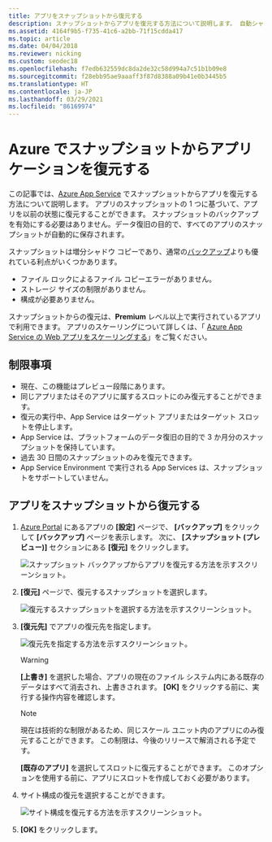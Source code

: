 ```yaml
---
title: アプリをスナップショットから復元する
description: スナップショットからアプリを復元する方法について説明します。 自動シャドウ コピーを使用して、Premium レベルの予期しないデータ損失から回復します。
ms.assetid: 4164f9b5-f735-41c6-a2bb-71f15cdda417
ms.topic: article
ms.date: 04/04/2018
ms.reviewer: nicking
ms.custom: seodec18
ms.openlocfilehash: f7edb632559dc8da2de32c58d994a7c51b1b09e8
ms.sourcegitcommit: f28ebb95ae9aaaff3f87d8388a09b41e0b3445b5
ms.translationtype: HT
ms.contentlocale: ja-JP
ms.lasthandoff: 03/29/2021
ms.locfileid: "86169974"
---
```

# <a name="restore-an-app-in-azure-from-a-snapshot"></a>Azure でスナップショットからアプリケーションを復元する
この記事では、[Azure App Service](../app-service/overview.md) でスナップショットからアプリを復元する方法について説明します。 アプリのスナップショットの 1 つに基づいて、アプリを以前の状態に復元することができます。 スナップショットのバックアップを有効にする必要はありません。データ復旧の目的で、すべてのアプリのスナップショットが自動的に保存されます。

スナップショットは増分シャドウ コピーであり、通常の[バックアップ](manage-backup.md)よりも優れている利点がいくつかあります。
- ファイル ロックによるファイル コピーエラーがありません。
- ストレージ サイズの制限がありません。
- 構成が必要ありません。

スナップショットからの復元は、**Premium** レベル以上で実行されているアプリで利用できます。 アプリのスケーリングについて詳しくは、「 [Azure App Service の Web アプリをスケーリングする](manage-scale-up.md)」をご覧ください。

## <a name="limitations"></a>制限事項

- 現在、この機能はプレビュー段階にあります。
- 同じアプリまたはそのアプリに属するスロットにのみ復元することができます。
- 復元の実行中、App Service はターゲット アプリまたはターゲット スロットを停止します。
- App Service は、プラットフォームのデータ復旧の目的で 3 か月分のスナップショットを保持しています。
- 過去 30 日間のスナップショットのみを復元できます。
- App Service Environment で実行される App Services は、スナップショットをサポートしていません。
 

## <a name="restore-an-app-from-a-snapshot"></a>アプリをスナップショットから復元する

1. [Azure Portal](https://portal.azure.com) にあるアプリの **[設定]** ページで、 **[バックアップ]** をクリックして **[バックアップ]** ページを表示します。 次に、 **[スナップショット (プレビュー)]** セクションにある **[復元]** をクリックします。
   
    ![スナップショット バックアップからアプリを復元する方法を示すスクリーンショット。](./media/app-service-web-restore-snapshots/1.png)

2. **[復元]** ページで、復元するスナップショットを選択します。
   
    ![復元するスナップショットを選択する方法を示すスクリーンショット。 ](./media/app-service-web-restore-snapshots/2.png)
   
3. **[復元先]** でアプリの復元先を指定します。
   
    ![復元先を指定する方法を示すスクリーンショット。](./media/app-service-web-restore-snapshots/3.png)
   
   > [!WARNING]
   > **[上書き]** を選択した場合、アプリの現在のファイル システム内にある既存のデータはすべて消去され、上書きされます。 **[OK]** をクリックする前に、実行する操作内容を確認します。
   > 
   > 
      
   > [!Note]
   > 現在は技術的な制限があるため、同じスケール ユニット内のアプリにのみ復元することができます。 この制限は、今後のリリースで解消される予定です。
   > 
   > 
   
    **[既存のアプリ]** を選択してスロットに復元することができます。 このオプションを使用する前に、アプリにスロットを作成しておく必要があります。

4. サイト構成の復元を選択することができます。
   
    ![サイト構成を復元する方法を示すスクリーンショット。](./media/app-service-web-restore-snapshots/4.png)

5. **[OK]** をクリックします。
